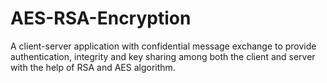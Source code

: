 # AES-RSA-Encryption
A client-server application with confidential message exchange to provide authentication, integrity and key sharing among both the client and server with the help of RSA and AES algorithm.
